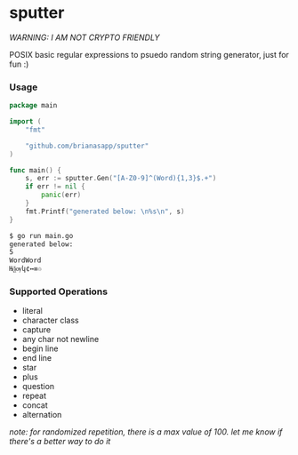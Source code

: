 # sputter

_WARNING: I AM NOT CRYPTO FRIENDLY_

POSIX basic regular expressions to psuedo random string generator, just for fun :)

### Usage
```go
package main

import (
	"fmt"

	"github.com/brianasapp/sputter"
)

func main() {
	s, err := sputter.Gen("[A-Z0-9]^(Word){1,3}$.+")
	if err != nil {
		panic(err)
	}
	fmt.Printf("generated below: \n%s\n", s)
}
```

```bash
$ go run main.go
generated below:
5
WordWord
Њѯѹկ¢↔≡♲
```



### Supported Operations
 * literal
 * character class
 * capture
 * any char not newline
 * begin line
 * end line
 * star
 * plus
 * question
 * repeat
 * concat
 * alternation

_note: for randomized repetition, there is a max value of 100. let me know if there's a better way to do it_
